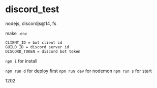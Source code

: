 # discord_test

nodejs, discordjs@14, fs

make `.env`

```
CLIENT_ID = bot client id
GUILD_ID = discord server id
DISCORD_TOKEN = discord bot token
```

`npm i` for install

`npm run d` for deploy first
`npm run dev` for nodemon
`npm run s` for start

1202
